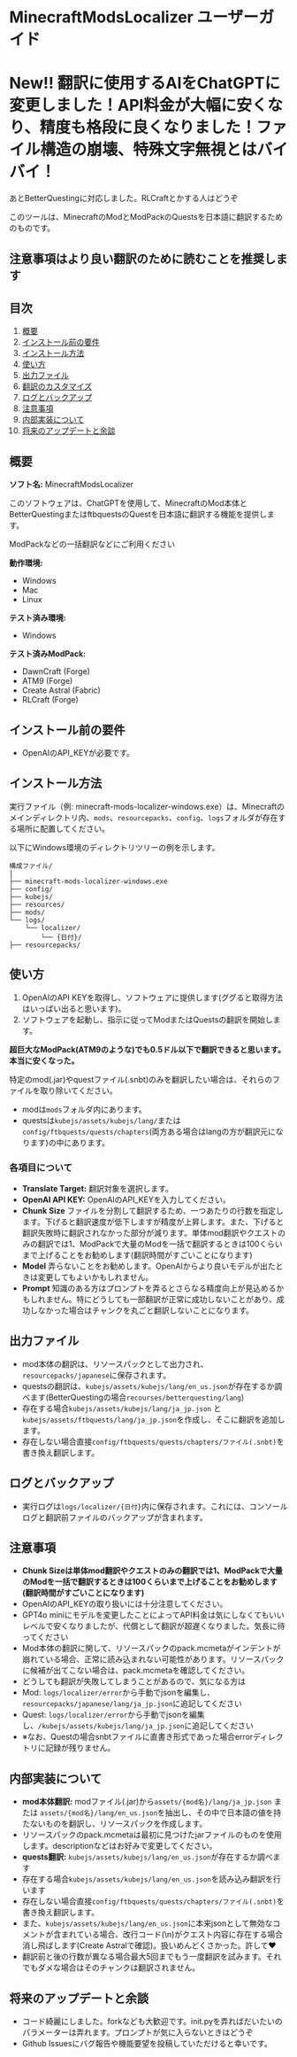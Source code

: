 # MinecraftModsLocalizer ユーザーガイド


# **New!! 翻訳に使用するAIをChatGPTに変更しました！API料金が大幅に安くなり、精度も格段に良くなりました！ファイル構造の崩壊、特殊文字無視とはバイバイ！**
あとBetterQuestingに対応しました。RLCraftとかする人はどうぞ


このツールは、MinecraftのModとModPackのQuestsを日本語に翻訳するためのものです。
## 注意事項はより良い翻訳のために読むことを推奨します

## 目次

1. [概要](#概要)
2. [インストール前の要件](#インストール前の要件)
3. [インストール方法](#インストール方法)
4. [使い方](#使い方)
5. [出力ファイル](#出力ファイル)
6. [翻訳のカスタマイズ](#翻訳のカスタマイズ)
7. [ログとバックアップ](#ログとバックアップ)
8. [注意事項](#注意事項)
9. [内部実装について](#内部実装について)
10. [将来のアップデートと余談](#将来のアップデートと余談)

## 概要

**ソフト名:** MinecraftModsLocalizer

このソフトウェアは、ChatGPTを使用して、MinecraftのMod本体とBetterQuestingまたはftbquestsのQuestを日本語に翻訳する機能を提供します。

ModPackなどの一括翻訳などにご利用ください

**動作環境:**
- Windows
- Mac
- Linux

**テスト済み環境:**
- Windows

**テスト済みModPack:**
- DawnCraft (Forge)
- ATM9 (Forge)
- Create Astral (Fabric)
- RLCraft (Forge)

## インストール前の要件

- OpenAIのAPI_KEYが必要です。

## インストール方法

実行ファイル（例: minecraft-mods-localizer-windows.exe）は、Minecraftのメインディレクトリ内、`mods`、`resourcepacks`、`config`、`logs`フォルダが存在する場所に配置してください。

以下にWindows環境のディレクトリツリーの例を示します。

```
構成ファイル/
│
├── minecraft-mods-localizer-windows.exe
├── config/
├── kubejs/
├── resources/
├── mods/
└── logs/
    └── localizer/
        └── {日付}/
├── resourcepacks/
```

## 使い方

1. OpenAIのAPI KEYを取得し、ソフトウェアに提供します(ググると取得方法はいっぱい出ると思います)。
2. ソフトウェアを起動し、指示に従ってModまたはQuestsの翻訳を開始します。

**超巨大なModPack(ATM9のような)でも0.5ドル以下で翻訳できると思います。本当に安くなった。**

特定のmod(.jar)やquestファイル(.snbt)のみを翻訳したい場合は、それらのファイルを取り除いてください。

- modは`mods`フォルダ内にあります。
- questsは`kubejs/assets/kubejs/lang/`または`config/ftbquests/quests/chapters`(両方ある場合はlangの方が翻訳元になります)の中にあります。

### 各項目について
- **Translate Target:** 翻訳対象を選択します。
- **OpenAI API KEY:** OpenAIのAPI_KEYを入力してください。
- **Chunk Size** ファイルを分割して翻訳するため、一つあたりの行数を指定します。下げると翻訳速度が低下しますが精度が上昇します。また、下げると翻訳失敗時に翻訳されなかった部分が減ります。単体mod翻訳やクエストのみの翻訳では1、ModPackで大量のModを一括で翻訳するときは100くらいまで上げることをお勧めします(翻訳時間がすごいことになります)
- **Model** 弄らないことをお勧めします。OpenAIからより良いモデルが出たときは変更してもよいかもしれません。
- **Prompt** 知識のある方はプロンプトを弄るとさらなる精度向上が見込めるかもしれません。特にどうしても一部翻訳が正常に成功しないことがあり、成功しなかった場合はチャンクを丸ごと翻訳しないことになります。

## 出力ファイル

- mod本体の翻訳は、リソースパックとして出力され、`resourcepacks/japanese`に保存されます。
- questsの翻訳は、`kubejs/assets/kubejs/lang/en_us.json`が存在するか調べます(BetterQuestingの場合`recourses/betterquesting/lang`)
- 存在する場合`kubejs/assets/kubejs/lang/ja_jp.json` と `kubejs/assets/ftbquests/lang/ja_jp.json`を作成し、そこに翻訳を追加します。
- 存在しない場合直接`config/ftbquests/quests/chapters/ファイル(.snbt)`を書き換え翻訳します。

## ログとバックアップ

- 実行ログは`logs/localizer/{日付}`内に保存されます。これには、コンソールログと翻訳前ファイルのバックアップが含まれます。

## 注意事項

- **Chunk Sizeは単体mod翻訳やクエストのみの翻訳では1、ModPackで大量のModを一括で翻訳するときは100くらいまで上げることをお勧めします(翻訳時間がすごいことになります)**
- OpenAIのAPI_KEYの取り扱いには十分注意してください。
- GPT4o miniにモデルを変更したことによってAPI料金は気にしなくてもいいレベルで安くなりましたが、代償として翻訳が超遅くなりました。気長に待ってください
- Mod本体の翻訳に関して、リソースパックのpack.mcmetaがインデントが崩れている場合、正常に読み込まれない可能性があります。リソースパックに候補が出てこない場合は、pack.mcmetaを確認してください。
- どうしても翻訳が失敗してしまうことがあるので、気になる方は
- Mod: `logs/localizer/error`から手動でjsonを編集し、`resourcepacks/japanese/lang/ja_jp.json`に追記してください
- Quest: `logs/localizer/error`から手動でjsonを編集し、`/kubejs/assets/kubejs/lang/ja_jp.json`に追記してください
- ※なお、Questの場合snbtファイルに直書き形式であった場合errorディレクトリに記録が残りません。

## 内部実装について

- **mod本体翻訳:** modファイル(.jar)から`assets/{mod名}/lang/ja_jp.json` または `assets/{mod名}/lang/en_us.json`を抽出し、その中で日本語の値を持たないものを翻訳し、リソースパックを作成します。
- リソースパックのpack.mcmetaは最初に見つけたjarファイルのものを使用します。descriptionなどはお好みで変更してください。
- **quests翻訳:** `kubejs/assets/kubejs/lang/en_us.json`が存在するか調べます
- 存在する場合`kubejs/assets/kubejs/lang/en_us.json`を読み込み翻訳を行います
- 存在しない場合直接`config/ftbquests/quests/chapters/ファイル(.snbt)`を書き換え翻訳します。
- また、`kubejs/assets/kubejs/lang/en_us.json`に本来jsonとして無効なコメントが含まれている場合、改行コード(\n)がクエスト内容に存在する場合消し飛ばします(Create Astralで確認)。扱いめんどくさかった。許して❤
- 翻訳前と後の行数が異なる場合最大5回までもう一度翻訳を試みます。それでもダメな場合はそのチャンクは翻訳されません。

## 将来のアップデートと余談

- コード綺麗にしました。forkなども大歓迎です。init.pyを弄ればだいたいのパラメーターは弄れます。プロンプトが気に入らないときはどうぞ
- Github Issuesにバグ報告や機能要望を投稿していただけると幸いです。